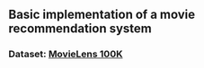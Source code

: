 ## Basic implementation of a movie recommendation system
### Dataset: [MovieLens 100K](https://www.kaggle.com/c/movielens-100k)

